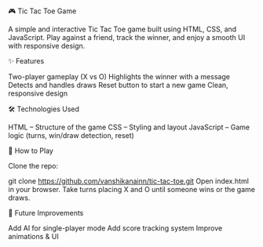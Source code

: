 🎮 Tic Tac Toe Game

A simple and interactive Tic Tac Toe game built using HTML, CSS, and JavaScript.
Play against a friend, track the winner, and enjoy a smooth UI with responsive design.

✨ Features

Two-player gameplay (X vs O)
Highlights the winner with a message
Detects and handles draws
Reset button to start a new game
Clean, responsive design

🛠️ Technologies Used

HTML – Structure of the game
CSS – Styling and layout
JavaScript – Game logic (turns, win/draw detection, reset)

🚀 How to Play

Clone the repo:

git clone https://github.com/vanshikanainn/tic-tac-toe.git
Open index.html in your browser.
Take turns placing X and O until someone wins or the game draws.


📌 Future Improvements

Add AI for single-player mode
Add score tracking system
Improve animations & UI
